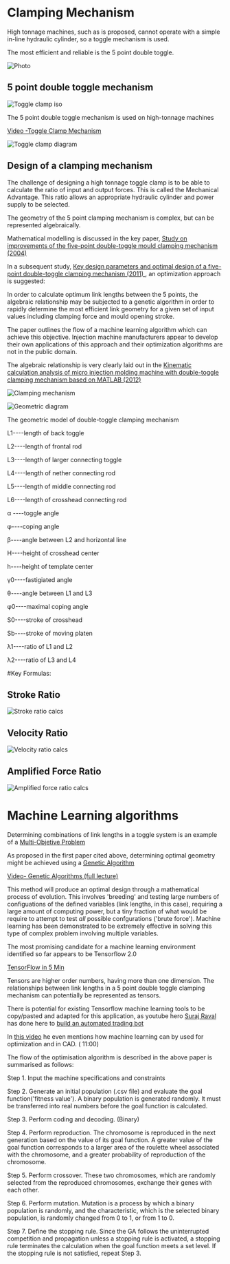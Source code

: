 # Clamping Mechanism

High tonnage machines, such as is proposed, cannot operate with a simple in-line hydraulic cylinder, so a toggle mechanism is used.

The most efficient and reliable is the 5 point double toggle.


![Photo](https://github.com/plastic-hub/products/blob/master/projects/industrial-injector/clamping-mechanism/unname-twin-toggle-clamp.gif)



## 5 point double toggle mechanism

![Toggle clamp iso](https://github.com/plastic-hub/products/blob/master/projects/industrial-injector/clamping-mechanism/Construction-of-Clamping-Unit.jpg)

The 5 point double toggle mechanism is used on high-tonnage machines

[Video -Toggle Clamp Mechanism](https://www.youtube.com/watch?v=w0k1a_s6GWk)

![Toggle clamp diagram](https://github.com/plastic-hub/products/blob/master/projects/industrial-injector/clamping-mechanism/clamping.gif)


## Design of a clamping mechanism

The challenge of designing a high tonnage toggle clamp is to be able to calculate the ratio of input and output forces. This is called the Mechanical Advantage. This ratio allows an appropriate hydraulic cylinder and power supply to be selected.


The geometry of the 5 point clamping mechanism is complex, but can be represented algebraically. 

Mathematical modelling is discussed in the key paper, [Study on improvements of the five-point double-toggle mould clamping mechanism (2004)](http://citeseerx.ist.psu.edu/viewdoc/download?doi=10.1.1.828.9042&rep=rep1&type=pdf)


In a subsequent study, [Key design parameters and optimal design of a five-point double-toggle clamping mechanism (2011) ](https://doi.org/10.1016/j.apm.2011.03.001), an optimization approach is suggested:

In order to calculate optimum link lengths between the 5 points, the algebraic relationship may be subjected to a genetic algorithm in order to rapidly determine the most efficient link geometry for a given set of input values including clamping force and mould opening stroke.

The paper outlines the flow of a machine learning algorithm which can achieve this objective. Injection machine manufacturers appear to develop their own applications of this approach and their optimization algorithms are not in the public domain.


The algebraic relationship is very clearly laid out in the [Kinematic calculation analysis of micro injection molding machine with double-toggle clamping mechanism based on MATLAB (2012)](http://citeseerx.ist.psu.edu/viewdoc/download?doi=10.1.1.876.19&rep=rep1&type=pdf) 

![Clamping mechanism](https://github.com/plastic-hub/products/blob/master/projects/industrial-injector/clamping-mechanism/double-toggle-clamping-mechanism.png)


![Geometric diagram](https://github.com/plastic-hub/products/blob/master/projects/industrial-injector/clamping-mechanism/geometrical-drawing-main.png)


The geometric model of double-toggle clamping mechanism

L1----length of back toggle 



L2----length of frontal rod

L3----length of larger connecting toggle

L4----length of nether connecting rod

L5----length of middle connecting rod

L6----length of crosshead connecting rod

α ----toggle angle

φ----coping angle

β----angle between L2 and horizontal line

H----height of crosshead center

h----height of template center

γ0----fastigiated angle

θ----angle between L1 and L3

φ0----maximal coping angle

S0----stroke of crosshead

Sb----stroke of moving platen

λ1----ratio of L1 and L2

λ2----ratio of L3 and L4


#Key Formulas:

## Stroke Ratio

![Stroke ratio calcs](https://github.com/plastic-hub/products/blob/master/projects/industrial-injector/clamping-mechanism/stroke-ratio-calcs.png)

## Velocity Ratio

![Velocity ratio calcs](https://github.com/plastic-hub/products/blob/master/projects/industrial-injector/clamping-mechanism/velocity-ratio-calcs.png)

## Amplified Force Ratio

![Amplified force ratio calcs](https://github.com/plastic-hub/products/blob/master/projects/industrial-injector/clamping-mechanism/amplified-force-ratio-calcs.png)



  
  
  # Machine Learning algorithms
  
  Determining combinations of link lengths in a toggle system is an example of a [Multi-Objetive Problem](https://www.youtube.com/watch?v=56JOMkPvoKs)
  
As proposed in the first paper cited above, determining optimal geometry might be achieved using a [Genetic Algorithm](https://en.wikipedia.org/wiki/Genetic_algorithm) 
  
  [Video- Genetic Algorithms (full lecture)](https://www.youtube.com/watch?v=lpD38NxTOnk) 
  
  This method will produce an optimal design through a mathematical process of evolution. This involves 'breeding' and testing large numbers of configuations of the defined variables (link lengths, in this case), requiring a large amount of computing power, but a tiny fraction of what would be require to attempt to test *all* possible confgurations ('brute force'). Machine learning has been demonstrated to be extremely effective in solving this type of complex problem involving multiple variables.
  
    
  The most promising candidate for a machine learning environment identified so far appears to be Tensorflow 2.0
  
  [TensorFlow in 5 Min](https://www.youtube.com/watch?v=2FmcHiLCwTU&list=PL2-dafEMk2A7EEME489DsI468AB0wQsMV)
  
  Tensors are higher order numbers, having more than one dimension. The relationships between link lengths in a 5 point double toggle clamping mechanism can potentially be represented as tensors.
  
  There is potential for existing Tensorflow machine learning tools to be copy/pasted and adapted for this application, as youtube hero [Suraj Raval](https://www.youtube.com/channel/UCWN3xxRkmTPmbKwht9FuE5A) has done here to [build an automated trading bot](https://www.youtube.com/watch?v=HhqhFbwiaig)
  
  
  In [this video](https://www.youtube.com/watch?v=rGWBo0JGf50) he even mentions how machine learning can by used for optimization and in CAD. ( 11:00)
  
  The flow of the optimisation algorithm is described in the above paper is summarised as follows:
  
Step 1. Input the machine specifications and constraints 

Step 2. Generate an initial population (.csv file) and evaluate the goal function('fitness value'). A binary population is generated randomly. It must be
transferred into real numbers before the goal function is calculated. 


Step 3. Perform coding and decoding. (Binary)


Step 4. Perform reproduction.  The chromosome is reproduced in the next generation based on the value of its goal function. A greater value of the goal function corresponds to a larger area of the roulette wheel associated with the chromosome, and a greater probability of reproduction of the chromosome.


Step 5. Perform crossover. These two chromosomes, which are randomly selected from the reproduced chromosomes,
exchange their genes with each other. 


Step 6. Perform mutation. Mutation is a process by which a binary population is randomly, and the characteristic, which is
the selected binary population, is randomly changed from 0 to 1, or from 1 to 0. 

Step 7. Define the stopping rule. Since the GA follows the uninterrupted competition and propagation unless a stopping
rule is activated, a stopping rule terminates the calculation when the goal function meets a set level. If the stopping rule
is not satisfied, repeat Step 3.

  
  
